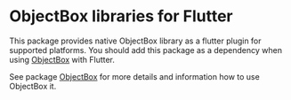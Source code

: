 ObjectBox libraries for Flutter
===============================
This package provides native ObjectBox library as a flutter plugin for supported platforms.
You should add this package as a dependency when using [ObjectBox](https://pub.dev/packages/objectbox) with Flutter.

See package [ObjectBox](https://pub.dev/packages/objectbox) for more details and information how to use ObjectBox it. 

